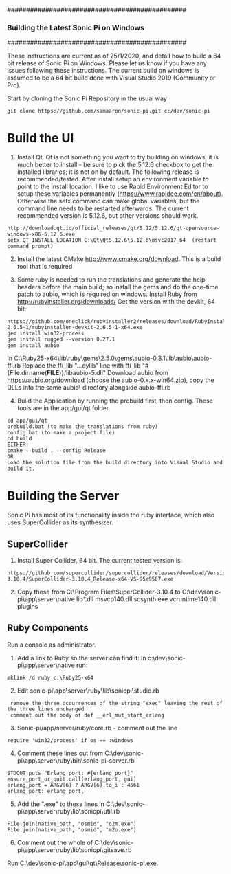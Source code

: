 ###############################################
### Building the Latest Sonic Pi on Windows ###
###############################################

These instructions are current as of 25/1/2020, and detail how to build a 64 bit release of Sonic Pi on Windows.  Please let us know if you have any issues following these instructions.  The current build on windows is assumed to be a 64 bit build done with Visual Studio 2019 (Community or Pro).

Start by cloning the Sonic Pi Repository in the usual way
```
git clone https://github.com/samaaron/sonic-pi.git c:/dev/sonic-pi
``` 

# Build the UI

1) Install Qt.  Qt is not something you want to try building on windows; it is much better to install - be sure to pick the 5.12.6 checkbox to get the installed libraries; it is not on by default.  The following release is recommended/tested.  After install setup an environment variable to point to the install location.  I like to use Rapid Environment Editor to setup these variables permanently (https://www.rapidee.com/en/about).  Otherwise the setx command can make global variables, but the command line needs to be restarted afterwards.  The current recommended version is 5.12.6, but other versions should work.
```
http://download.qt.io/official_releases/qt/5.12/5.12.6/qt-opensource-windows-x86-5.12.6.exe
setx QT_INSTALL_LOCATION C:\Qt\Qt5.12.6\5.12.6\msvc2017_64  (restart command prompt)
```

2) Install the latest CMake http://www.cmake.org/download.  This is a build tool that is required

3) Some ruby is needed to run the translations and generate the help headers before the main build; so install the gems and do the one-time patch to aubio, which is required on windows.
Install Ruby from http://rubyinstaller.org/downloads/ Get the version with the devkit, 64 bit:
```
https://github.com/oneclick/rubyinstaller2/releases/download/RubyInstaller-2.6.5-1/rubyinstaller-devkit-2.6.5-1-x64.exe
gem install win32-process
gem install rugged --version 0.27.1
gem install aubio
```

In C:\Ruby25-x64\lib\ruby\gems\2.5.0\gems\aubio-0.3.1\lib\aubio\aubio-ffi.rb
Replace the ffi_lib "...dylib" line  with ffi_lib "#{File.dirname(__FILE__)}/libaubio-5.dll"
Download aubio from https://aubio.org/download (choose the aubio-0.x.x-win64.zip), copy the DLLs into the same aubio\ directory alongside aubio-ffi.rb

4) Build the Application by running the prebuild first, then config.  These tools are in the app/gui/qt folder.
``` 
cd app/gui/qt
prebuild.bat (to make the translations from ruby)
config.bat (to make a project file)
cd build
EITHER:
cmake --build . --config Release
OR
Load the solution file from the build directory into Visual Studio and build it.
```

# Building the Server

Sonic Pi has most of its functionality inside the ruby interface, which also uses SuperCollider as its synthesizer.

## SuperCollider
1) Install Super Collider, 64 bit.  The current tested version is:
```
https://github.com/supercollider/supercollider/releases/download/Version-3.10.4/SuperCollider-3.10.4_Release-x64-VS-95e9507.exe
```

2) Copy these from C:\Program Files\SuperCollider-3.10.4 to C:\dev\sonic-pi\app\server\native
	lib*.dll
	msvcp140.dll
	scsynth.exe
	vcruntime140.dll
	plugins

## Ruby Components
Run a console as administrator.

1) Add a link to Ruby so the server can find it: In c:\dev\sonic-pi\app\server\native run:
```
mklink /d ruby c:\Ruby25-x64
```

2) Edit sonic-pi\app\server\ruby\lib\sonicpi\studio.rb 
```
 remove the three occurrences of the string "exec" leaving the rest of the three lines unchanged
 comment out the body of def __erl_mut_start_erlang
```

3) Sonic-pi/app/server/ruby/core.rb - comment out the line
```
require 'win32/process' if os == :windows
```

4) Comment these lines out from C:\dev\sonic-pi\app\server\ruby\bin\sonic-pi-server.rb
```
STDOUT.puts "Erlang port: #{erlang_port}"
ensure_port_or_quit.call(erlang_port, gui)
erlang_port = ARGV[6] ? ARGV[6].to_i : 4561
erlang_port: erlang_port,
```

5) Add the ".exe" to these lines in C:\dev\sonic-pi\app\server\ruby\lib\sonicpi\util.rb
```
File.join(native_path, "osmid", "o2m.exe")
File.join(native_path, "osmid", "m2o.exe")
```

6) Comment out the whole of C:\dev\sonic-pi\app\server\ruby\lib\sonicpi\gitsave.rb

Run C:\dev\sonic-pi\app\gui\qt\Release\sonic-pi.exe.

